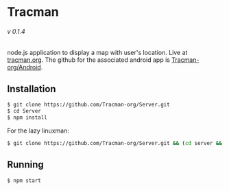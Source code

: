 # Tracman
###### v 0.1.4

node.js application to display a map with user's location.  Live at [tracman.org](https://tracman.org/).
The github for the associated android app is [Tracman-org/Android](https://github.com/tracman-org/android).  

## Installation

```sh
$ git clone https://github.com/Tracman-org/Server.git
$ cd Server
$ npm install
```

For the lazy linuxman: 
```sh
$ git clone https://github.com/Tracman-org/Server.git && (cd server && exec npm install)
```

## Running

```sh
$ npm start
```